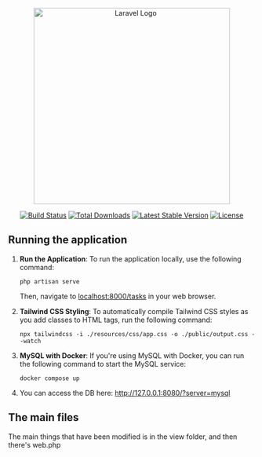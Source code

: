 <p align="center"><a href="https://laravel.com" target="_blank"><img src="https://raw.githubusercontent.com/laravel/art/master/logo-lockup/5%20SVG/2%20CMYK/1%20Full%20Color/laravel-logolockup-cmyk-red.svg" width="400" alt="Laravel Logo"></a></p>

<p align="center">
<a href="https://github.com/laravel/framework/actions"><img src="https://github.com/laravel/framework/workflows/tests/badge.svg" alt="Build Status"></a>
<a href="https://packagist.org/packages/laravel/framework"><img src="https://img.shields.io/packagist/dt/laravel/framework" alt="Total Downloads"></a>
<a href="https://packagist.org/packages/laravel/framework"><img src="https://img.shields.io/packagist/v/laravel/framework" alt="Latest Stable Version"></a>
<a href="https://packagist.org/packages/laravel/framework"><img src="https://img.shields.io/packagist/l/laravel/framework" alt="License"></a>
</p>

## Running the application

1. **Run the Application**: To run the application locally, use the following command:
    ```
    php artisan serve
    ```
   Then, navigate to [localhost:8000/tasks](http://localhost:8000/tasks) in your web browser.

2. **Tailwind CSS Styling**: To automatically compile Tailwind CSS styles as you add classes to HTML tags, run the following command:
    ```
    npx tailwindcss -i ./resources/css/app.css -o ./public/output.css --watch
    ```

3. **MySQL with Docker**: If you're using MySQL with Docker, you can run the following command to start the MySQL service:
    ```
    docker compose up
    ```
4. You can access the DB here: http://127.0.0.1:8080/?server=mysql

## The main files

The main things that have been modified is in the view folder, and then there's web.php
